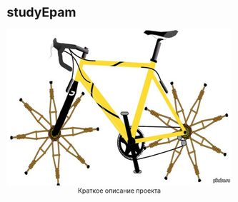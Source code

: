 # studyEpam

<p align="center">
  <img width="600" height="352" src="./promo.jpg">
  Краткое описание проекта
</p>